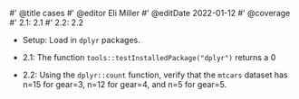 #' @title cases
#' @editor Eli Miller
#' @editDate 2022-01-12
#' @coverage
#' 2.1: 2.1
#' 2.2: 2.2


+ Setup: Load in `dplyr` packages.

+ 2.1: The function `tools::testInstalledPackage("dplyr")` returns a 0

+ 2.2: Using the `dplyr::count` function, verify that the `mtcars` dataset has n=15 for gear=3, n=12 for gear=4, and n=5 for gear=5.
